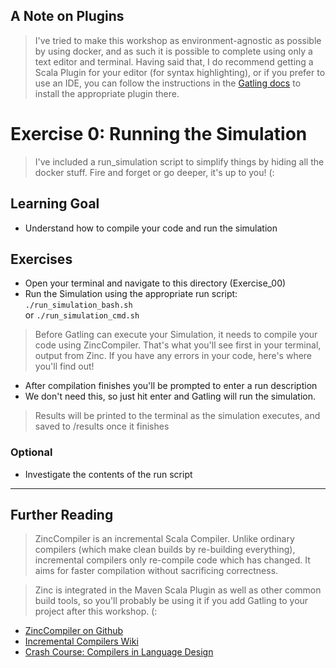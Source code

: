 ## A Note on Plugins
> I've tried to make this workshop as environment-agnostic as possible by using docker, and as such it is possible to complete using only a text editor and terminal. Having said that, I do recommend getting a Scala Plugin for your editor (for syntax highlighting), or if you prefer to use an IDE, you can follow the instructions in the [Gatling docs](https://gatling.io/docs/current/installation/#:~:text=Since%203.0%2C%20Gatling%20requires%20Scala%202.12.) to install the appropriate plugin there. 

# Exercise 0: Running the Simulation
> I've included a run_simulation script to simplify things by hiding all the docker stuff. Fire and forget or go deeper, it's up to you! (: 

## Learning Goal
- Understand how to compile your code and run the simulation

## Exercises

- Open your terminal and navigate to this directory (Exercise_00)
- Run the Simulation using the appropriate run script: \
`./run_simulation_bash.sh` \
or `./run_simulation_cmd.sh`

> Before Gatling can execute your Simulation, it needs to compile your code using ZincCompiler. That's what you'll see first in your terminal, output from Zinc. If you have any errors in your code, here's where you'll find out!

- After compilation finishes you'll be prompted to enter a run description
- We don't need this, so just hit enter and Gatling will run the simulation. 

> Results will be printed to the terminal as the simulation executes, and saved to /results once it finishes

### Optional
- Investigate the contents of the run script

---

## Further Reading

> ZincCompiler is an incremental Scala Compiler. Unlike ordinary compilers (which make clean builds by re-building everything), incremental compilers only re-compile code which has changed. It aims for faster compilation without sacrificing correctness. 

> Zinc is integrated in the Maven Scala Plugin as well as other common build tools, so you'll probably be using it if you add Gatling to your project after this workshop. (:

- [ZincCompiler on Github](https://github.com/sbt/zinc)
- [Incremental Compilers Wiki](https://en.wikipedia.org/wiki/Incremental_compiler)
- [Crash Course: Compilers in Language Design](https://increment.com/programming-languages/crash-course-in-compilers/)
